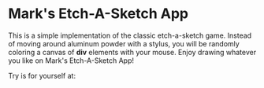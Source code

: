 # Mark's Etch-A-Sketch App

This is a simple implementation of the classic etch-a-sketch game. Instead
of moving around aluminum powder with a stylus, you will be randomly coloring a 
canvas of **div** elements with your mouse. Enjoy drawing whatever you like on Mark's
Etch-A-Sketch App!

Try is for yourself at: 

